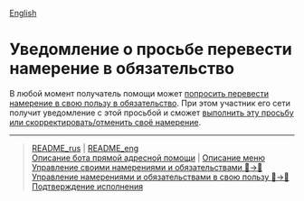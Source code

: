 [English](../../documents_eng/notifications/request_for_translation.md)
# Уведомление о просьбе перевести намерение в обязательство

В любой момент получатель помощи может [попросить перевести намерение в свою пользу в обязательство](../actions/request_for_transfer.md). При этом участник его сети получит уведомление с этой просьбой и сможет [выполнить эту просьбу или скорректировать/отменить своё намерение](../actions/correction_my_intention.md).

---
> [README_rus](../../README.md)  |  [README_eng](../../README_eng.md)    
> [Описание бота прямой адресной помощи](../index.md)  |  [Описание меню](../faq/menu.md)    
> [Управление своими намерениями и обязательствами 👤->👥](../actions/show_int_obl.md)  
> [Управление намерениями и обязательствами в свою пользу 👥->👤](../actions/show_int_obl_for_me.md)  
> [Подтверждение исполнения](../actions/confirmation_of_transfer.md)
